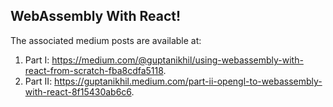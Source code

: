 ## WebAssembly With React!

The associated medium posts are available at:

1. Part I: https://medium.com/@guptanikhil/using-webassembly-with-react-from-scratch-fba8cdfa5118.
2. Part II: https://guptanikhil.medium.com/part-ii-opengl-to-webassembly-with-react-8f15430ab6c6.
